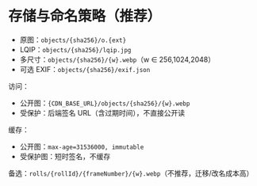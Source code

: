 # 存储与命名策略（推荐）

- 原图：`objects/{sha256}/o.{ext}`
- LQIP：`objects/{sha256}/lqip.jpg`
- 多尺寸：`objects/{sha256}/{w}.webp`（w ∈ 256,1024,2048）
- 可选 EXIF：`objects/{sha256}/exif.json`

访问：
- 公开图：`{CDN_BASE_URL}/objects/{sha256}/{w}.webp`
- 受保护：后端签名 URL（含过期时间），不直接公开读

缓存：
- 公开图：`max-age=31536000, immutable`
- 受保护图：短时签名，不缓存

备选：`rolls/{rollId}/{frameNumber}/{w}.webp`（不推荐，迁移/改名成本高）

